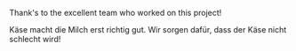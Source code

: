 Thank's to the excellent team who worked on this project!


Käse macht die Milch erst richtig gut. Wir sorgen dafür, dass der Käse nicht schlecht wird!
